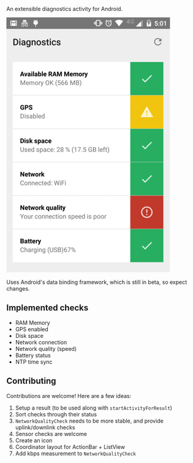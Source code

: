 An extensible diagnostics activity for Android.

![](./images/sample.jpg)

Uses Android's data binding framework, which is still in beta, so expect changes.

## Implemented checks

- RAM Memory
- GPS enabled
- Disk space
- Network connection
- Network quality (speed)
- Battery status
- NTP time sync

## Contributing

Contributions are welcome! Here are a few ideas:

1. Setup a result (to be used along with `startActivityForResult`)
2. Sort checks through their status
3. `NetworkQualityCheck` needs to be more stable, and provide uplink/downlink checks
4. Sensor checks are welcome
5. Create an icon
6. Coordinator layout for ActionBar + ListView
7. Add kbps measurement to `NetworkQualityCheck`
